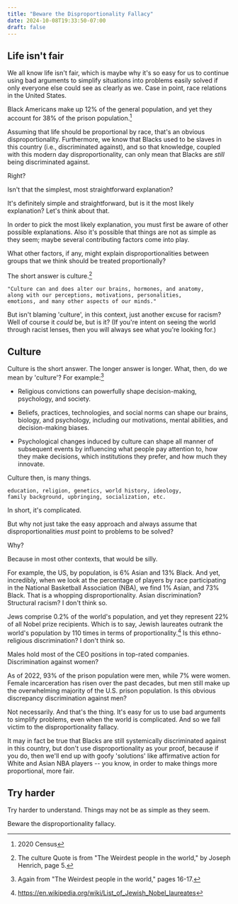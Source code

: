 ```yaml
---
title: "Beware the Disproportionality Fallacy"
date: 2024-10-08T19:33:50-07:00
draft: false
---
```


## Life isn't fair

We all know life isn't fair, which is maybe why it's so easy for us
to continue using bad arguments to simplify situations into problems
easily solved if only everyone else could see as clearly as we. Case
in point, race relations in the United States.

Black Americans make up 12% of the general population, and yet they
account for 38% of the prison population.[^1]

Assuming that life should be proportional by race, that's an obvious
disproportionality. Furthermore, we know that Blacks used to be
slaves in this country (i.e., discriminated against), and so that
knowledge, coupled with this modern day disproportionality, can only
mean that Blacks are _still_ being discriminated against.

Right?

Isn't that the simplest, most straightforward explanation?

It's definitely simple and straightforward, but is it the most
likely explanation? Let's think about that.

In order to pick the most likely explanation, you must first be aware
of other possible explanations. Also it's possible that things are
not as simple as they seem; maybe several contributing factors come
into play.

What other factors, if any, might explain disproportionalities
between groups that we think should be treated proportionally?

The short answer is culture.[^2]

    "Culture can and does alter our brains, hormones, and anatomy,
    along with our perceptions, motivations, personalities,
    emotions, and many other aspects of our minds."

But isn't blaming 'culture', in this context, just another excuse for
racism? Well of course it _could_ be, but is it? (If you're intent on
seeing the world through racist lenses, then you will always see what
you're looking for.)

## Culture

Culture is the short answer. The longer answer is longer. What, then,
do we mean by 'culture'? For example:[^3]


 * Religious convictions can powerfully shape decision-making,
   psychology, and society.


 * Beliefs, practices, technologies, and social norms can shape our
   brains, biology, and psychology, including our motivations, mental
   abilities, and decision-making biases.

 * Psychological changes induced by culture can shape all manner of
   subsequent events by influencing what people pay attention to, how
   they make decisions, which institutions they prefer, and how much
   they innovate.


Culture then, is many things.

    education, religion, genetics, world history, ideology,
    family background, upbringing, socialization, etc.

In short, it's complicated.

But why not just take the easy approach and always assume that
disproportionalities _must_ point to problems to be solved?

Why?

Because in most other contexts, that would be silly.

For example, the US, by population, is 6% Asian and 13% Black. And
yet, incredibly, when we look at the percentage of players by race
participating in the National Basketball Association (NBA), we find
1% Asian, and 73% Black. That is a whopping disproportionality. Asian
discrimination? Structural racism? I don't think so.

Jews comprise 0.2% of the world's population, and yet they represent
22% of all Nobel prize recipients. Which is to say, Jewish laureates
outrank the world's population by 110 times in terms of
proportionality.[^4] Is this ethno-religious discrimination? I don't
think so.

Males hold most of the CEO positions in top-rated companies.
Discrimination against women?

As of 2022, 93% of the prison population were men, while 7% were
women. Female incarceration has risen over the past decades, but men
still make up the overwhelming majority of the U.S. prison
population. Is this obvious discrepancy discrimination against men?

Not necessarily. And that's the thing. It's easy for us to use bad
arguments to simplify problems, even when the world is complicated.
And so we fall victim to the disproportionality fallacy.

It may in fact be true that Blacks are still systemically
discriminated against in this country, but don't use
disproportionality as your proof, because if you do, then we'll end
up with goofy 'solutions' like affirmative action for White and
Asian NBA players -- you know, in order to make things more
proportional, more fair.

## Try harder

Try harder to understand. Things may not be as simple as they seem.

Beware the disproportionality fallacy.


[^1]: 2020 Census 
[^2]: The culture Quote is from "The Weirdest people in the world," by Joseph Henrich, page 5.
[^3]: Again from "The Weirdest people in the world," pages 16-17.
[^4]: https://en.wikipedia.org/wiki/List_of_Jewish_Nobel_laureates
